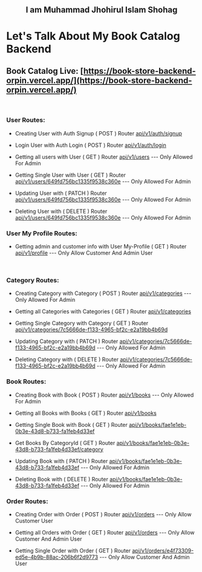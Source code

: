 <h2 align="center">I am Muhammad Jhohirul Islam Shohag</h2>

# Let's Talk About My Book Catalog Backend

## Book Catalog Live: [https://book-store-backend-orpin.vercel.app/](https://book-store-backend-orpin.vercel.app/)

<br>

### User Routes:

- Creating User with Auth Signup ( POST ) Router [api/v1/auth/signup](https://book-store-backend-orpin.vercel.app/api/v1/auth/signup)

- Login User with Auth Login ( POST ) Router [api/v1/auth/login](https://book-store-backend-orpin.vercel.app/api/v1/auth/login)

- Getting all users with User ( GET ) Router [api/v1/users](https://book-store-backend-orpin.vercel.app/api/v1/users) ---  Only Allowed For Admin

- Getting Single User with User ( GET ) Router [api/v1/users/649fd756bc1335f9538c360e](https://book-store-backend-orpin.vercel.app/api/v1/users/6491e5290e379761d0bbc45a) ---  Only Allowed For Admin

- Updating User with ( PATCH ) Router [api/v1/users/649fd756bc1335f9538c360e](https://book-store-backend-orpin.vercel.app/api/v1/users/6491e5290e379761d0bbc45a) ---  Only Allowed For Admin

- Deleting User with ( DELETE ) Router [api/v1/users/649fd756bc1335f9538c360e](https://book-store-backend-orpin.vercel.app/api/v1/users/6491e5290e379761d0bbc45a) ---  Only Allowed For Admin
  <br>

### User My Profile Routes:

- Getting admin and customer info with User My-Profile ( GET ) Router [api/v1/profile](https://book-store-backend-orpin.vercel.app/api/v1/users/my-profile) --- Only Allow Customer And Admin User

  <br>

### Category Routes:

- Creating Category with Category ( POST ) Router [api/v1/categories](https://book-store-backend-orpin.vercel.app/api/v1/categories) ---  Only Allowed For Admin

- Getting all Categories with Categories ( GET ) Router [api/v1/categories](https://book-store-backend-orpin.vercel.app/api/v1/categories)

- Getting Single Category with Category ( GET ) Router [api/v1/categories/7c5666de-f133-4965-bf2c-e2a19bb4b69d](https://book-store-backend-orpin.vercel.app/api/v1/categories/648f54a113dff37a10ae460a)

- Updating Category with ( PATCH ) Router [api/v1/categories/7c5666de-f133-4965-bf2c-e2a19bb4b69d](https://book-store-backend-orpin.vercel.app/api/v1/categories/648e6f19aad52f3477406717) ---  Only Allowed For Admin

- Deleting Category with ( DELETE ) Router [api/v1/categories/7c5666de-f133-4965-bf2c-e2a19bb4b69d](https://book-store-backend-orpin.vercel.app/api/v1/categories/648e6f7c886169dd566c50a4) ---  Only Allowed For Admin
  <br>

### Book Routes:

- Creating Book with Book ( POST ) Router [api/v1/books](https://book-store-backend-orpin.vercel.app/api/v1/books) ---  Only Allowed For Admin

- Getting all Books with Books ( GET ) Router [api/v1/books](https://book-store-backend-orpin.vercel.app/api/v1/books)

- Getting Single Book with Book ( GET ) Router [api/v1/books/fae1e1eb-0b3e-43d8-b733-fa1feb4d33ef](https://book-store-backend-orpin.vercel.app/api/v1/books/648f54a113dff37a10ae460a)

- Get Books By CategoryId ( GET ) Router [api/v1/books/fae1e1eb-0b3e-43d8-b733-fa1feb4d33ef/category](https://book-store-backend-orpin.vercel.app/api/v1/books/648f54a113dff37a10ae460a)

- Updating Book with ( PATCH ) Router [api/v1/books/fae1e1eb-0b3e-43d8-b733-fa1feb4d33ef](https://book-store-backend-orpin.vercel.app/api/v1/books/648e6f19aad52f3477406717) ---  Only Allowed For Admin

- Deleting Book with ( DELETE ) Router [api/v1/books/fae1e1eb-0b3e-43d8-b733-fa1feb4d33ef](https://book-store-backend-orpin.vercel.app/api/v1/books/648e6f7c886169dd566c50a4) ---  Only Allowed For Admin
  <br>

### Order Routes:

- Creating Order with Order ( POST ) Router [api/v1/orders](https://book-store-backend-orpin.vercel.app/api/v1/orders) --- Only Allow Customer User

- Getting all Orders with Order ( GET ) Router [api/v1/orders](https://book-store-backend-orpin.vercel.app/api/v1/orders) --- Only Allow Customer And Admin User 

- Getting Single Order with Order ( GET ) Router [api/v1/orders/e4f73309-ed5e-4b9b-88ac-206b6f2d9773](https://book-store-backend-orpin.vercel.app/api/v1/orders/6491e5c10e379761d0bbc45f) --- Only Allow Customer And Admin User 

